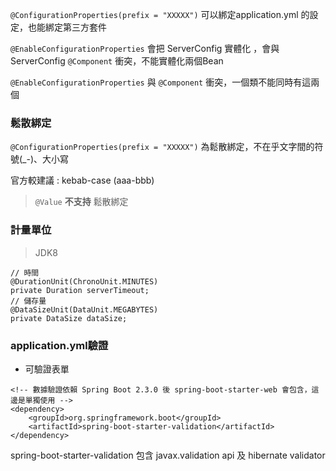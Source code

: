 `@ConfigurationProperties(prefix = "XXXXX")` 可以綁定application.yml 的設定，也能綁定第三方套件

`@EnableConfigurationProperties` 會把 ServerConfig 實體化 ，會與ServerConfig `@Component` 衝突，不能實體化兩個Bean

`@EnableConfigurationProperties` 與 `@Component` 衝突，一個類不能同時有這兩個


### 鬆散綁定

`@ConfigurationProperties(prefix = "XXXXX")` 為鬆散綁定，不在乎文字間的符號(_-)、大小寫

官方較建議 : kebab-case (aaa-bbb)

>`@Value` **不支持** 鬆散綁定

### 計量單位
> JDK8

```
// 時間
@DurationUnit(ChronoUnit.MINUTES)
private Duration serverTimeout;
// 儲存量
@DataSizeUnit(DataUnit.MEGABYTES)
private DataSize dataSize;
```

### application.yml驗證
* 可驗證表單
```
<!-- 數據驗證依賴 Spring Boot 2.3.0 後 spring-boot-starter-web 會包含，這邊是單獨使用 -->
<dependency>
    <groupId>org.springframework.boot</groupId>
    <artifactId>spring-boot-starter-validation</artifactId>
</dependency>
```

spring-boot-starter-validation 包含 javax.validation api 及 hibernate validator